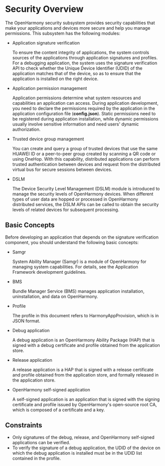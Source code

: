 # Security Overview

The OpenHarmony security subsystem provides security capabilities that make your applications and devices more secure and help you manage permissions. This subsystem has the following modules:

-   Application signature verification

    To ensure the content integrity of applications, the system controls sources of the applications through application signatures and profiles. For a debugging application, the system uses the signature verification API to check whether the Unique Device Identifier (UDID) of the application matches that of the device, so as to ensure that the application is installed on the right device.

-   Application permission management

    Application permissions determine what system resources and capabilities an application can access. During application development, you need to declare the permissions required by the application in the application configuration file (**config.json**). Static permissions need to be registered during application installation, while dynamic permissions usually involve sensitive information and need users' dynamic authorization.

-   Trusted device group management

    You can create and query a group of trusted devices that use the same HUAWEI ID or a peer-to-peer group created by scanning a QR code or using OneHop. With this capability, distributed applications can perform trusted authentication between devices and request from the distributed virtual bus for secure sessions between devices.

-   DSLM

    The Device Security Level Management (DSLM) module is introduced to manage the security levels of OpenHarmony devices. When different types of user data are hopped or processed in OpenHarmony distributed services, the DSLM APIs can be called to obtain the security levels of related devices for subsequent processing.


## Basic Concepts

Before developing an application that depends on the signature verification component, you should understand the following basic concepts:

-   Samgr

    System Ability Manager (Samgr) is a module of OpenHarmony for managing system capabilities. For details, see the Application Framework development guidelines.


-   BMS

    Bundle Manager Service (BMS) manages application installation, uninstallation, and data on OpenHarmony.

- Profile

  The profile in this document refers to HarmonyAppProvision, which is in JSON format.


-   Debug application

    A debug application is an OpenHarmony Ability Package (HAP) that is signed with a debug certificate and profile obtained from the application store.


-   Release application

    A release application is a HAP that is signed with a release certificate and profile obtained from the application store, and formally released in the application store.


-   OpenHarmony self-signed application

    A self-signed application is an application that is signed with the signing certificate and profile issued by OpenHarmony's open-source root CA, which is composed of a certificate and a key.


## Constraints

-   Only signatures of the debug, release, and OpenHarmony self-signed applications can be verified.
-   To verify the signature of a debug application, the UDID of the device on which the debug application is installed must be in the UDID list contained in the profile.
